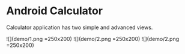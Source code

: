 # Android Calculator

Calculator application has two simple and advanced views.

![](demo/1.png =250x200)
![](demo/2.png =250x200)
![](demo/2.png =250x200)
